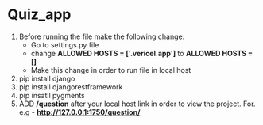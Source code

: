 # Quiz_app
1. Before running the file make the following change:
   - Go to settings.py file
   - change **ALLOWED HOSTS = ['.vericel.app']** to **ALLOWED HOSTS = []**
   - Make this change in order to run file in local host
2. pip install django
3. pip install djangorestframework
4. pip insatll pygments
5. ADD **/question** after your local host link in order to view the project. For. e.g - **http://127.0.0.1:1750/question/**
